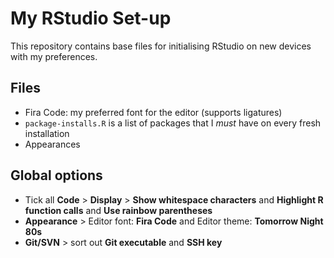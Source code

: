 # My RStudio Set-up

This repository contains base files for initialising RStudio on new devices with my preferences.

## Files

- Fira Code: my preferred font for the editor (supports ligatures)
- `package-installs.R` is a list of packages that I *must* have on every fresh installation
- Appearances

## Global options

- Tick all **Code** > **Display** > **Show whitespace characters** and **Highlight R function calls** and **Use rainbow parentheses**
- **Appearance** > Editor font: **Fira Code** and Editor theme: **Tomorrow Night 80s**
- **Git/SVN** > sort out **Git executable** and **SSH key**
